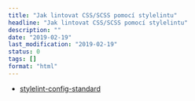 ```yaml
---
title: "Jak lintovat CSS/SCSS pomocí stylelintu"
headline: "Jak lintovat CSS/SCSS pomocí stylelintu"
description: ""
date: "2019-02-19"
last_modification: "2019-02-19"
status: 0
tags: []
format: "html"
---
```


<ul>
  <li><a href="https://github.com/stylelint/stylelint-config-standard/blob/master/index.js">stylelint-config-standard</a></li>
</ul>